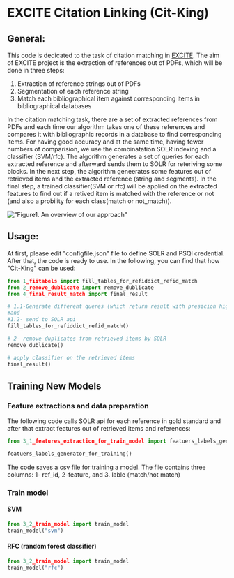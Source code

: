 # EXCITE Citation Linking (Cit-King)

## General:
This code is dedicated to the task of citation matching in [EXCITE](https://west.uni-koblenz.de/en/research/excite).
The aim of EXCITE project is the extraction of references out of PDFs, which will be done in three steps:

1. Extraction of reference strings out of PDFs
2. Segmentation of each reference string
3. Match each bibliographical item against corresponding items in bibliographical databases
 
In the citation matching task, there are a set of extracted references from PDFs and each time our algorithm takes one of these references and compares it with bibliographic records in a database to find corresponding items. For having good accuracy and at the same time, having fewer numbers of comparision, we use the combinatation SOLR indexing and a classifier (SVM/rfc).
The algorithm generates a set of queries for each extracted reference and afterward sends them to SOLR for reteriving some blocks. In the next step, the algorithm geneerates some features out of retrieved items and the extracted reference (string and segments).
In the final step, a trained classifier(SVM or rfc) will be applied on the extracted features to find out if a retived item is matched with the reference or not (and also a probility for each class(match or not_match)).

!["Figure1. An overview of our approach"](https://raw.githubusercontent.com/exciteproject/ref_matcher/master/picreadme/overview.png)


## Usage:
At first, please edit "configfile.json" file to define SOLR and PSQl credential. After that, the code is ready to use. In the following, you can find that how "Cit-King" can be used:

```python
from 1_fiitabels import fill_tables_for_refiddict_refid_match
from 2_remove_dublicate import remove_dublicate
from 4_final_result_match import final_result

# 1.1-Generate different queres (which return result with presicion higher that 0.6) for each reference 
#and
#1.2- send to SOLR api
fill_tables_for_refiddict_refid_match()

# 2- remove duplicates from retrieved items by SOLR
remove_dublicate()

# apply classifier on the retrieved items
final_result()
```
## Training New Models
### Feature extractions and data preparation
The following code calls SOLR api for each reference in gold standard and after that extract features out of retrieved items and references: 
```python
from 3_1_features_extraction_for_train_model import featuers_labels_generator_for_training

featuers_labels_generator_for_training()
```
The code saves a csv file for training a model. The file contains three columns: 1- ref_id, 2-feature, and 3. lable (match/not match)

### Train model 
#### SVM
```python
from 3_2_train_model import train_model
train_model("svm")
```

#### RFC (random forest classifier)
```python
from 3_2_train_model import train_model
train_model("rfc")
```
